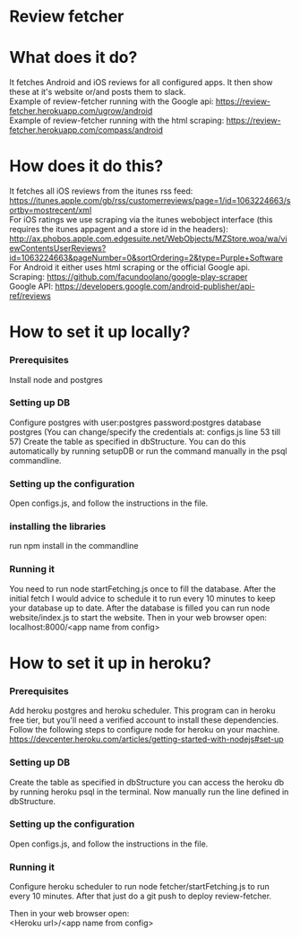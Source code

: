 Review fetcher
=========

What does it do?  
=========
It fetches Android and iOS reviews for all configured apps. It then show these at it's website or/and posts them to slack.</br>
Example of review-fetcher running with the Google api: https://review-fetcher.herokuapp.com/ugrow/android</br>
Example of review-fetcher running with the html scraping: https://review-fetcher.herokuapp.com/compass/android

How does it do this?  
=========
It fetches all iOS reviews from the itunes rss feed:
https://itunes.apple.com/gb/rss/customerreviews/page=1/id=1063224663/sortby=mostrecent/xml</br>
For iOS ratings we use scraping via the itunes webobject interface (this requires the itunes appagent and a store id in the headers):
http://ax.phobos.apple.com.edgesuite.net/WebObjects/MZStore.woa/wa/viewContentsUserReviews?id=1063224663&pageNumber=0&sortOrdering=2&type=Purple+Software</br>
For Android it either uses html scraping or the official Google api.</br>
Scraping: https://github.com/facundoolano/google-play-scraper</br>
Google API: https://developers.google.com/android-publisher/api-ref/reviews

How to set it up locally?  
=========

### Prerequisites
Install node and postgres

### Setting up DB
Configure postgres with user:postgres password:postgres database postgres (You can change/specify the credentials at: configs.js line 53 till 57)
Create the table as specified in dbStructure. You can do this automatically by running setupDB or run the command manually in the psql commandline.

### Setting up the configuration
Open configs.js, and follow the instructions in the file.

### installing the libraries
run npm install in the commandline

### Running it
You need to run node startFetching.js once to fill the database. After the initial fetch I would advice to schedule it to run every 10 minutes to keep your database up to date. After the database is filled you can run node website/index.js to start the website.
Then in your web browser open:</br>
localhost:8000/&lt;app name from config&gt;</br>

How to set it up in heroku?  
=========

### Prerequisites
Add heroku postgres and heroku scheduler. This program can in heroku free tier, but you'll need a verified account to install these dependencies.</br>
Follow the following steps to configure node for heroku on your machine.</br>
https://devcenter.heroku.com/articles/getting-started-with-nodejs#set-up

### Setting up DB
Create the table as specified in dbStructure you can access the heroku db by running heroku psql in the terminal.
Now manually run the line defined in dbStructure.

### Setting up the configuration
Open configs.js, and follow the instructions in the file.

### Running it
Configure heroku scheduler to run node fetcher/startFetching.js to run every 10 minutes.
After that just do a git push to deploy review-fetcher.

Then in your web browser open:</br>
&lt;Heroku url&gt;/&lt;app name from config&gt;</br>

